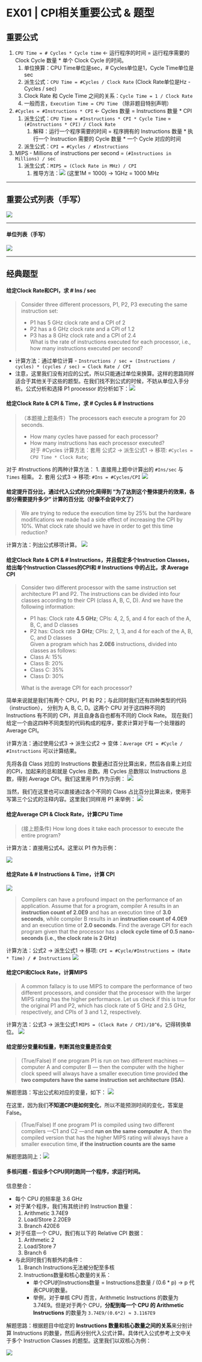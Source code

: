 # EX01 | CPI相关重要公式 & 题型

## 重要公式
1. `CPU Time = # Cycles * Cycle time` <- 运行程序的时间 = 运行程序需要的 Clock Cycle 数量 * 单个 Clock Cycle 的时间。
	1. 单位换算：CPU Time单位是sec，# Cycles单位是1，Cycle Time单位是sec
	2. 派生公式：`CPU Time = #Cycles / Clock Rate` (Clock Rate单位是Hz - Cycles / sec)
	3. Clock Rate 和 Cycle Time 之间的关系：`Cycle Time = 1 / Clock Rate`
	4. 一般而言，`Execution Time = CPU Time` （除非题目特别声明）
2. `#Cycles = #Instructions * CPI` <- Cycles 数量 = Instructions 数量 * CPI
	1. 派生公式：`CPU Time = #Instructions * CPI * Cycle Time` = `(#Instructions * CPI) / Clock Rate`
		1. 解释：运行一个程序需要的时间 = 程序拥有的 Instructions 数量 * 执行一个 Instruction 需要的 Cycle 数量 * 一个 Cycle 对应的时间
	2. 派生公式：`CPI = #Cycles / #Instructions`
3. MIPS - Millions of instructions per second = `(#Instructions in Millions) / sec`
	1. 派生公式：`MIPS = (Clock Rate in MHz) / CPI`
		1. 推导方法：![](EX01%20%7C%20CPI%E7%9B%B8%E5%85%B3%E9%87%8D%E8%A6%81%E5%85%AC%E5%BC%8F%20&%20%E9%A2%98%E5%9E%8B/bear_sketch@2x.png)
		(这里1M = 1000) -> 1GHz = 1000 MHz
- - - -
## 重要公式列表（手写）
![](EX01%20%7C%20CPI%E7%9B%B8%E5%85%B3%E9%87%8D%E8%A6%81%E5%85%AC%E5%BC%8F%20&%20%E9%A2%98%E5%9E%8B/bear_sketch@2x%202.png)
- - - -
#### 单位列表（手写）
![](EX01%20%7C%20CPI%E7%9B%B8%E5%85%B3%E9%87%8D%E8%A6%81%E5%85%AC%E5%BC%8F%20&%20%E9%A2%98%E5%9E%8B/bear_sketch@2x%203.png)
- - - -
## 经典题型
#### 给定Clock Rate和CPI，求 # Ins / sec
> Consider three different processors, P1, P2, P3 executing the same instruction set:  
> - P1 has 5 GHz clock rate and a CPI of 2  
> - P2 has a 6 GHz clock rate and a CPI of 1.2  
> - P3 has a 8 GHz clock rate and a CPI of 2.4  
> What is the rate of instructions executed for each processor, i.e., how many instructions executed per second?   
- 计算方法：通过单位计算 - `Instructions / sec = (Instructions / cycles) * (cycles / sec) = Clock Rate / CPI`
- 注意，这里我们没有对应的公式，所以只能通过单位来换算。这样的思路同样适合于其他关于这些的题型。在我们找不到公式的时候，不妨从单位入手分析。公式分析和选择 P1 processor 的分析如下：![](EX01%20%7C%20CPI%E7%9B%B8%E5%85%B3%E9%87%8D%E8%A6%81%E5%85%AC%E5%BC%8F%20&%20%E9%A2%98%E5%9E%8B/bear_sketch@2x%204.png)

#### 给定Clock Rate & CPI & Time，求 # Cycles & # Instructions
> （本题接上题条件）The processors each execute a program for 20 seconds.   
> - How many cycles have passed for each processor?   
> - How many instructions has each processor executed?   
对于 #Cycles 计算方法：套用 公式2 -> 派生公式1 -> 移项: `#Cycles = CPU Time * Clock Rate`;

对于 #Instructions 的两种计算方法：
	1. 直接用上题中计算出的 `#Ins/sec` 与 `Times` 相乘。
	2. 套用 公式3 -> 移项: `#Ins = #Cycles/CPI`
![](EX01%20%7C%20CPI%E7%9B%B8%E5%85%B3%E9%87%8D%E8%A6%81%E5%85%AC%E5%BC%8F%20&%20%E9%A2%98%E5%9E%8B/bear_sketch@2x%205.png)

#### 给定提升百分比，通过代入公式约分化简得到 “为了达到这个整体提升的效果，各部分需要提升多少” 计算的百分比（好像不会说中文了）
> We are trying to reduce the execution time by 25% but the hardware modifications we made had a side effect of increasing the CPI by 10%. What clock rate should we have in order to get this time reduction?  

计算方法：列出公式移项计算。
![](EX01%20%7C%20CPI%E7%9B%B8%E5%85%B3%E9%87%8D%E8%A6%81%E5%85%AC%E5%BC%8F%20&%20%E9%A2%98%E5%9E%8B/bear_sketch@2x%206.png)

#### 给定Clock Rate & CPI & # Instructions，并且假定多个Instruction Classes，给出每个Instruction Classes的CPI和 # Instructions 中的占比，求 Average CPI
> Consider two different processor with the same instruction set architecture P1 and P2. The instructions can be divided into four classes according to their CPI (class A, B, C, D). And we have the following information:  
> - P1 has: Clock rate **4.5 GHz**; CPIs: 4, 2, 5, and 4 for each of the A, B, C, and D classes  
> - P2 has: Clock rate **3 GHz**; CPIs: 2, 1, 3, and 4 for each of the A, B, C, and D classes  
> Given a program which has **2.0E6** instructions, divided into classes as follows:  
> - Class A: 15%  
> - Class B: 20%  
> - Class C: 35%  
> - Class D: 30%  
> 
> What is the average CPI for each processor?  

简单来说就是我们有两个 CPU，P1 和 P2；与此同时我们还有四种类型的代码（instruction），
分别为 A, B, C, D。这两个 CPU 对于这四种不同的 Instructions 有不同的 CPI，并且自身各自也都有不同的 Clock Rate。
现在我们给定一个由这四种不同类型的代码构成的程序，要求计算对于每一个处理器的 Average CPI。

计算方法：通过使用公式3 -> 派生公式2 -> 变体：`Average CPI = #Cycle / #Instructions` 可以计算结果。

先将各自 Class 对应的 Instructions 数量通过百分比算出来，然后各自乘上对应的CPI，加起来的总和就是 Cycles 总数。用 Cycles 总数除以 Instructions 总数，得到 Average CPI。我们这里用 P1 作为示例：
![](EX01%20%7C%20CPI%E7%9B%B8%E5%85%B3%E9%87%8D%E8%A6%81%E5%85%AC%E5%BC%8F%20&%20%E9%A2%98%E5%9E%8B/bear_sketch@2x%207.png)

当然，我们在这里也可以直接通过各个不同的 Class 占比百分比算出来，使用手写第三个公式的注释内容。这里我们同样用 P1 来举例：
![](EX01%20%7C%20CPI%E7%9B%B8%E5%85%B3%E9%87%8D%E8%A6%81%E5%85%AC%E5%BC%8F%20&%20%E9%A2%98%E5%9E%8B/bear_sketch@2x%208.png)

#### 给定Average CPI & Clock Rate，计算CPU Time
> (接上题条件) How long does it take each processor to execute the entire program?   

计算方法：直接用公式4。这里以 P1 作为示例：

![](EX01%20%7C%20CPI%E7%9B%B8%E5%85%B3%E9%87%8D%E8%A6%81%E5%85%AC%E5%BC%8F%20&%20%E9%A2%98%E5%9E%8B/bear_sketch@2x%209.png)

#### 给定Rate & # Instructions & Time，计算 CPI
![](EX01%20%7C%20CPI%E7%9B%B8%E5%85%B3%E9%87%8D%E8%A6%81%E5%85%AC%E5%BC%8F%20&%20%E9%A2%98%E5%9E%8B/785B9CDE-F367-40AD-929E-1B588E9BC177.png)
> Compilers can have a profound impact on the performance of an application. Assume that for a program, compiler A results in an **instruction count of 2.0E9** and has an execution time of **3.0 seconds**, while compiler B results in an **instruction count of 4.0E9** and an execution time of **2.0 seconds**. Find the average CPI for each program given that the processor has a **clock cycle time of 0.5 nano-seconds (i.e., the clock rate is 2 GHz)**  

计算方法：公式2 -> 派生公式1 -> 移项: `CPI = #Cycle/#Instructions = (Rate * Time) / # Instructions`
![](EX01%20%7C%20CPI%E7%9B%B8%E5%85%B3%E9%87%8D%E8%A6%81%E5%85%AC%E5%BC%8F%20&%20%E9%A2%98%E5%9E%8B/bear_sketch@2x%2010.png)

#### 给定CPI和Clock Rate，计算MIPS
> A common fallacy is to use MIPS to compare the performance of two different processors, and consider that the processor with the larger MIPS rating has the higher performance. Let us check if this is true for the original P1 and P2, which has clock rate of 5 GHz and 2.5 GHz, respectively, and CPIs of 3 and 1.2, respectively.

计算方法：公式3 -> 派生公式1 `MIPS = (Clock Rate / CPI)/10^6`，记得转换单位。
![](EX01%20%7C%20CPI%E7%9B%B8%E5%85%B3%E9%87%8D%E8%A6%81%E5%85%AC%E5%BC%8F%20&%20%E9%A2%98%E5%9E%8B/bear_sketch@2x%2011.png)

#### 给定部分变量和恒量，判断其他变量是否会变
> (True/False) If one program P1 is run on two different machines —computer A and computer B — then the computer with the higher clock speed will always have a smaller execution time provided **the two computers have the same instruction set architecture (ISA)**.  

解题思路：写出公式和对应的变量，如下：
![](EX01%20%7C%20CPI%E7%9B%B8%E5%85%B3%E9%87%8D%E8%A6%81%E5%85%AC%E5%BC%8F%20&%20%E9%A2%98%E5%9E%8B/bear_sketch@2x%2012.png)

在这里，因为我们**不知道CPI是如何变化**，所以不能预测时间的变化，答案是 False。

> (True/False) If one program P1 is compiled using two different compilers —C1 and C2 —and **run on the same computer A,** then the compiled version that has the higher MIPS rating will always have a smaller execution time, **if the instruction counts are the same**  

解题思路同上：![](EX01%20%7C%20CPI%E7%9B%B8%E5%85%B3%E9%87%8D%E8%A6%81%E5%85%AC%E5%BC%8F%20&%20%E9%A2%98%E5%9E%8B/bear_sketch@2x%2013.png)

#### 多核问题 - 假设多个CPU同时跑同一个程序，求运行时间。
信息整合：
- 每个 CPU 的频率是 3.6 GHz
- 对于某个程序，我们有其统计的 Instruction 数量：
	1. Arithmetic 3.74E9 
	2. Load/Store 2.20E9 
	3. Branch 420E6
- 对于任意一个 CPU，我们有以下的 Relative CPI 数据：
	1. Arithmetic 2
	2. Load/Store 7
	3. Branch 6
- 与此同时我们有额外的条件：
	1. Branch Instructions无法被分配至多核
	2. Instructions数量和核心数量的关系：
		- 单个CPU的Instructions数量 = Instructions总数量 / (0.6 * p) -> p 代表CPU的数量。
		- 举例，对于单核 CPU 而言，Arithmetic Instructions 的数量为 3.74E9。但是对于两个 CPU，**分配到每一个 CPU 的 Arithmetic Instructions** 的数量为 `3.74E9/(0.6*2) ≈ 3.1167E9`
		
解题思路：根据题目中给定的 **Instructions 数量和核心数量之间的关系**来分别计算 Instructions 的数量，然后再分别代入公式计算。具体代入公式参考上文中关于多个 Instruction Classes 的题型。这里我们以双核心为例：

![](EX01%20%7C%20CPI%E7%9B%B8%E5%85%B3%E9%87%8D%E8%A6%81%E5%85%AC%E5%BC%8F%20&%20%E9%A2%98%E5%9E%8B/bear_sketch@2x%2014.png)
